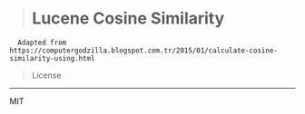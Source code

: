 > # Lucene Cosine Similarity

      Adapted from https://computergodzilla.blogspot.com.tr/2015/01/calculate-cosine-similarity-using.html

> License
----

MIT
